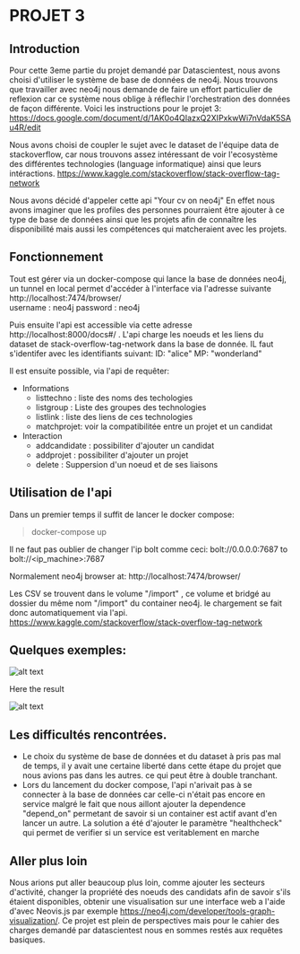 # PROJET 3


## Introduction
Pour cette 3eme partie du projet demandé par Datascientest, nous avons choisi d'utiliser le système de base de données de neo4j. 
Nous trouvons que travailler avec neo4j nous demande de faire un effort particulier de reflexion car ce système nous oblige à réflechir l'orchestration des données de façon différente. 
Voici les instructions pour le projet 3: 
 https://docs.google.com/document/d/1AK0o4QIazxQ2XIPxkwWi7nVdaK5SAu4R/edit

Nous avons choisi de coupler le sujet avec le dataset de l'équipe data de stackoverflow, car nous trouvons assez intéressant de voir l'ecosystème des différentes technologies (language informatique) ainsi que leurs intéractions. 
https://www.kaggle.com/stackoverflow/stack-overflow-tag-network

Nous avons décidé d'appeler cette api "Your cv on neo4j"
En effet nous avons imaginer que les profiles des personnes pourraient être ajouter à ce type de base de données ainsi que les projets afin de connaître les disponibilité mais aussi les compétences qui matcheraient avec les projets. 

## Fonctionnement

Tout est gérer via un docker-compose qui lance la base de données neo4j, un tunnel en local permet d'accéder à l'interface via l'adresse suivante   http://localhost:7474/browser/  
username : neo4j 
password : neo4j

Puis ensuite l'api est accessible via cette adresse http://localhost:8000/docs#/ . 
L'api charge les noeuds et les liens du dataset de  stack-overflow-tag-network dans la base de donnée.
IL faut s'identifer avec les identifiants suivant: 
ID: "alice" 
MP: "wonderland"

Il est ensuite possible, via l'api de requêter: 
- Informations
    - listtechno : liste des noms des techologies
    - listgroup : Liste des groupes des technologies
    - listlink : liste des liens de ces technologies
    - matchprojet: voir la compatibilitée entre un projet et un candidat
- Interaction
    - addcandidate : possibiliter d'ajouter un candidat
    - addprojet : possibiliter d'ajouter un projet
    - delete : Suppersion d'un noeud et de ses liaisons

## Utilisation de l'api
Dans un premier temps il suffit de lancer le docker compose: 
>docker-compose up

Il ne faut pas oublier de changer l'ip bolt comme ceci: bolt://0.0.0.0:7687 to  bolt://<ip_machine>:7687

Normalement neo4j browser at: http://localhost:7474/browser/

Les CSV se trouvent dans le volume "/import" , ce volume et bridgé au dossier du même nom "/import" du container neo4j.  le chargement se fait donc automatiquement via l'api. 
https://www.kaggle.com/stackoverflow/stack-overflow-tag-network

## Quelques exemples: 



![alt text](https://github.com/IDRIMalek/Projet3/blob/main/example.png?raw=true)

Here the result

![alt text](https://github.com/IDRIMalek/Projet3/blob/main/example2.png?raw=true)

## Les difficultés rencontrées. 
- Le choix du système de base de données et du dataset à pris pas mal de temps, il y avait une certaine liberté dans cette étape du projet que nous avions pas dans les autres. ce qui peut être à double tranchant. 
- Lors du lancement du docker compose, l'api n'arivait pas à se connecter à la base de données car celle-ci n'était pas encore en service malgré le fait que nous aillont ajouter la dependence "depend_on" permetant de savoir si un container est actif avant d'en lancer un autre.  La solution a été d'ajouter le paramètre "healthcheck" qui permet de verifier si un service est veritablement en marche  

## Aller plus loin
Nous arions put aller beaucoup plus loin, comme ajouter les secteurs d'activité, changer la propriété des noeuds des candidats afin de savoir s'ils étaient disponibles, obtenir une visualisation sur une interface web a l'aide d'avec Neovis.js par exemple
https://neo4j.com/developer/tools-graph-visualization/. 
Ce projet est plein de perspectives mais pour le cahier des charges demandé par datascientest nous en sommes restés aux requêtes basiques. 